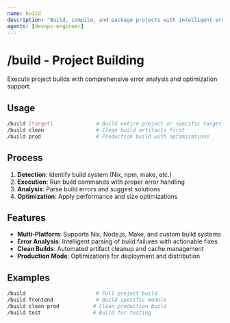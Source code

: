 ```yaml
---
name: build
description: "Build, compile, and package projects with intelligent error handling and optimization"
agents: [devops-engineer]
---
```


# /build - Project Building

Execute project builds with comprehensive error analysis and optimization support.

## Usage

```bash
/build [target]              # Build entire project or specific target
/build clean                 # Clean build artifacts first
/build prod                  # Production build with optimizations
```

## Process

1. **Detection**: Identify build system (Nix, npm, make, etc.)
2. **Execution**: Run build commands with proper error handling
3. **Analysis**: Parse build errors and suggest solutions
4. **Optimization**: Apply performance and size optimizations

## Features

- **Multi-Platform**: Supports Nix, Node.js, Make, and custom build systems
- **Error Analysis**: Intelligent parsing of build failures with actionable fixes
- **Clean Builds**: Automated artifact cleanup and cache management
- **Production Mode**: Optimizations for deployment and distribution

## Examples

```bash
/build                       # Full project build
/build frontend              # Build specific module  
/build clean prod           # Clean production build
/build test                 # Build for testing
```
